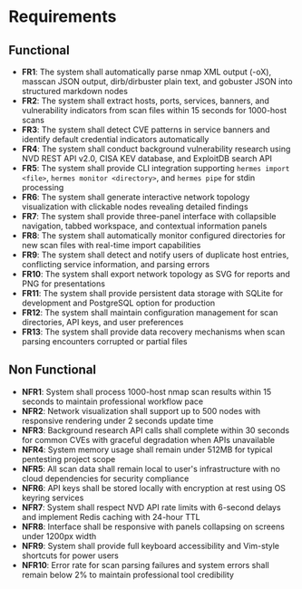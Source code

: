 # Requirements

## Functional

- **FR1**: The system shall automatically parse nmap XML output (-oX), masscan JSON output, dirb/dirbuster plain text, and gobuster JSON into structured markdown nodes
- **FR2**: The system shall extract hosts, ports, services, banners, and vulnerability indicators from scan files within 15 seconds for 1000-host scans
- **FR3**: The system shall detect CVE patterns in service banners and identify default credential indicators automatically
- **FR4**: The system shall conduct background vulnerability research using NVD REST API v2.0, CISA KEV database, and ExploitDB search API
- **FR5**: The system shall provide CLI integration supporting `hermes import <file>`, `hermes monitor <directory>`, and `hermes pipe` for stdin processing
- **FR6**: The system shall generate interactive network topology visualization with clickable nodes revealing detailed findings
- **FR7**: The system shall provide three-panel interface with collapsible navigation, tabbed workspace, and contextual information panels
- **FR8**: The system shall automatically monitor configured directories for new scan files with real-time import capabilities
- **FR9**: The system shall detect and notify users of duplicate host entries, conflicting service information, and parsing errors
- **FR10**: The system shall export network topology as SVG for reports and PNG for presentations
- **FR11**: The system shall provide persistent data storage with SQLite for development and PostgreSQL option for production
- **FR12**: The system shall maintain configuration management for scan directories, API keys, and user preferences
- **FR13**: The system shall provide data recovery mechanisms when scan parsing encounters corrupted or partial files

## Non Functional

- **NFR1**: System shall process 1000-host nmap scan results within 15 seconds to maintain professional workflow pace
- **NFR2**: Network visualization shall support up to 500 nodes with responsive rendering under 2 seconds update time
- **NFR3**: Background research API calls shall complete within 30 seconds for common CVEs with graceful degradation when APIs unavailable
- **NFR4**: System memory usage shall remain under 512MB for typical pentesting project scope
- **NFR5**: All scan data shall remain local to user's infrastructure with no cloud dependencies for security compliance
- **NFR6**: API keys shall be stored locally with encryption at rest using OS keyring services
- **NFR7**: System shall respect NVD API rate limits with 6-second delays and implement Redis caching with 24-hour TTL
- **NFR8**: Interface shall be responsive with panels collapsing on screens under 1200px width
- **NFR9**: System shall provide full keyboard accessibility and Vim-style shortcuts for power users
- **NFR10**: Error rate for scan parsing failures and system errors shall remain below 2% to maintain professional tool credibility
